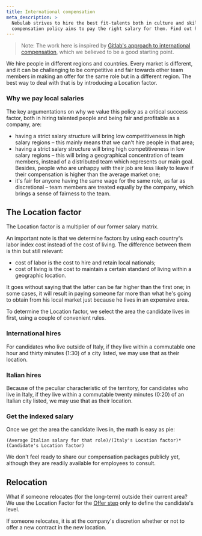 ```yaml
---
title: International compensation
meta_description: >
  Nebulab strives to hire the best fit-talents both in culture and skill-set. Our international
  compensation policy aims to pay the right salary for them. Find out how we handle this!
---
```


> Note: The work here is inspired by [Gitlab's approach to international compensation](https://about.gitlab.com/handbook/total-rewards/compensation/#paying-local-rates),
> which we believed to be a good starting point.

We hire people in different regions and countries. Every market is different, and it can be
challenging to be competitive and fair towards other team members in making an offer for the same
role but in a different region. The best way to deal with that is by introducing a Location factor.

### Why we pay local salaries

The key argumentations on why we value this policy as a critical success factor, both in hiring
talented people and being fair and profitable as a company, are:

- having a strict salary structure will bring low competitiveness in high salary regions – this
mainly means that we can't hire people in that area;
- having a strict salary structure will bring high competitiveness in low salary regions – this will
bring a geographical concentration of team members, instead of a distributed team which represents
our main goal. Besides, people who are unhappy with their job are less likely to leave if their
compensation is higher than the average market one;
- it's fair for anyone having the same wage for the same role, as far as discretional – team members
are treated equally by the company, which brings a sense of fairness to the team.

## The Location factor

The Location factor is a multiplier of our former salary matrix.

An important note is that we determine factors by using each country's labor index cost instead of
the cost of living. The difference between them is thin but still relevant:

- cost of labor is the cost to hire and retain local nationals;
- cost of living is the cost to maintain a certain standard of living within a geographic location.

It goes without saying that the latter can be far higher than the first one; in some cases, it will
result in paying someone far more than what he's going to obtain from his local market just because
he lives in an expensive area.

To determine the Location factor, we select the area the candidate lives in first, using a couple of
convenient rules.  

### International hires

For candidates who live outside of Italy, if they live within a commutable one hour and thirty
minutes (1:30) of a city listed, we may use that as their location.

### Italian hires

Because of the peculiar characteristic of the territory, for candidates who live in Italy, if they
live within a commutable twenty minutes (0:20) of an Italian city listed, we may use that as their
location.

### Get the indexed salary

Once we get the area the candidate lives in, the math is easy as pie:

```
(Average Italian salary for that role)/(Italy's Location factor)*(Candidate's Location factor)
```

We don't feel ready to share our compensation packages publicly yet, although they are readily
available for employees to consult.

## Relocation

What if someone relocates (for the long-term) outside their current area? We use the Location Factor
for the [Offer step](https://playbook.nebulab.it/people-ops/hiring/#offer) only to define the
candidate's level.

If someone relocates, it is at the company's discretion whether or not to offer a new contract in
the new location.
